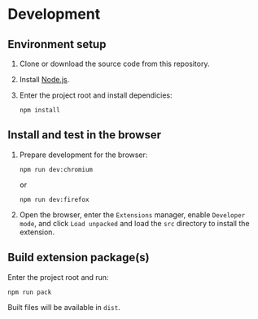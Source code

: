 # Development

## Environment setup

1. Clone or download the source code from this repository.

2. Install [Node.js](https://nodejs.org).

3. Enter the project root and install dependicies:
   ```
   npm install
   ```

## Install and test in the browser

1. Prepare development for the browser:
   ```
   npm run dev:chromium
   ```
   or
   ```
   npm run dev:firefox
   ```

2. Open the browser, enter the `Extensions` manager, enable `Developer mode`, and click `Load unpacked` and load the `src` directory to install the extension.

## Build extension package(s)

Enter the project root and run:
```
npm run pack
```

Built files will be available in `dist`.
